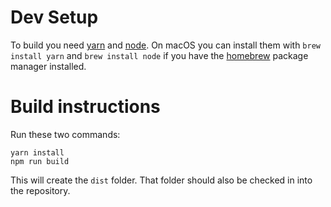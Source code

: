 # Dev Setup

To build you need [yarn](https://classic.yarnpkg.com/en/docs/install/) and [node](https://nodejs.org/). On macOS you can install them with `brew install yarn` and `brew install node` if you have the [homebrew](https://brew.sh/) package manager installed.

# Build instructions

Run these two commands:

    yarn install
    npm run build

This will create the `dist` folder. That folder should also be checked in into the repository.
